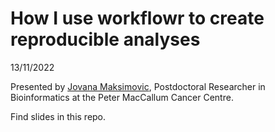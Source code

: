 How I use workflowr to create reproducible analyses
================
13/11/2022

Presented by [Jovana Maksimovic](https://twitter.com/JovMaksimovic), Postdoctoral Researcher in Bioinformatics at the Peter MacCallum Cancer Centre.

Find slides in this repo.